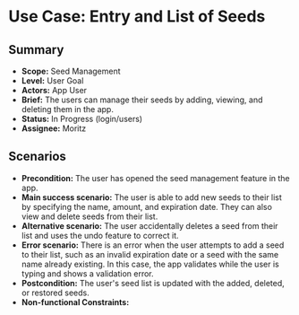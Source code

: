 # Use Case: Entry and List of Seeds

## Summary

- **Scope:** Seed Management
- **Level:** User Goal
- **Actors:** App User
- **Brief:** The users can manage their seeds by adding, viewing, and deleting them in the app.
- **Status:** In Progress (login/users)
- **Assignee:** Moritz

## Scenarios

- **Precondition:**
  The user has opened the seed management feature in the app.
- **Main success scenario:**
  The user is able to add new seeds to their list by specifying the name, amount, and expiration date.
  They can also view and delete seeds from their list.
- **Alternative scenario:**
  The user accidentally deletes a seed from their list and uses the undo feature to correct it.
- **Error scenario:**
  There is an error when the user attempts to add a seed to their list, such as an invalid expiration date or a seed with the same name already existing.
  In this case, the app validates while the user is typing and shows a validation error.
- **Postcondition:**
  The user's seed list is updated with the added, deleted, or restored seeds.
- **Non-functional Constraints:**
